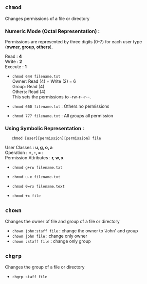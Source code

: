 
## `chmod` 
Changes permissions of a file or directory
### Numeric Mode (Octal Representation) :
Permissions are represented by three digits (0-7) for each user type (**owner,  group,  others**).

Read : **4**\
Write : **2**\
Execute : **1**

- `chmod 644 filename.txt`\
Owner: Read (4) + Write (2) = 6\
Group: Read (4)\
Others: Read (4)\
This sets the permissions to -rw-r--r--.

- `chmod 660 filename.txt` : Others no permissions
- `chmod 777 filename.txt` : All groups all permission

### Using Symbolic Representation :
       chmod [user][permission][permission] file
User Classes : **u, g, o, a**\
Operation : **+, -, =** : \
Permission Attributes : **r, w, x**

- `chmod g+rw filename.txt`
- `chmod u-x filename.txt`
- `chmod 0=rx filename.text`

- `chmod +x file`



## `chown`
Changes the owner of file and group of a file or directory

- `chown john:staff file` : change the owner to 'John' and group
- `chown john file` : change only owner
- `chown :staff file` : change only group

## `chgrp`
Changes the group of a file or directory

- `chgrp staff file`



